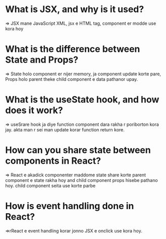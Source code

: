 # What is JSX, and why is it used?
=> JSX mane JavaScript XML, jsx e HTML tag, component er modde use kora hoy

# What is the difference between State and Props?
=> State holo component er nijer memory, ja component update korte pare,
   Props holo parent theke child component e data pathanor upay.

# What is the useState hook, and how does it work?  
=> useSrare hook ja diye function component dara rakha r poriborton kora jay. akta man r sei man update korar function return kore.

# How can you share state between components in React?
=> React e akadick componenter maddome state share korte parent component e state rakha hoy and child component props hisebe pathano hoy. child component seita use korte parbe

# How is event handling done in React?
=>rReact e event handling korar jonno JSX e onclick use kora hoy.